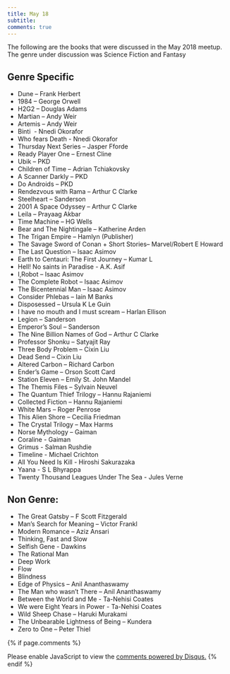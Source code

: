 ```yaml
---
title: May 18
subtitle:
comments: true
---
```


<p>The following are the books that were discussed in the May 2018 meetup. The genre under discussion was Science Fiction and Fantasy </p>

## Genre Specific

- Dune – Frank Herbert
- 1984 – George Orwell
- H2G2 – Douglas Adams
- Martian – Andy Weir
- Artemis – Andy Weir
- Binti  - Nnedi Okorafor
- Who fears Death - Nnedi Okorafor
- Thursday Next Series – Jasper Fforde
- Ready Player One – Ernest Cline
- Ubik – PKD
- Children of Time – Adrian Tchiakovsky
- A Scanner Darkly – PKD
- Do Androids – PKD
- Rendezvous with Rama – Arthur C Clarke
- Steelheart – Sanderson
- 2001 A Space Odyssey – Arthur C Clarke
- Leila – Prayaag Akbar
- Time Machine – HG Wells
- Bear and The Nightingale – Katherine Arden
- The Trigan Empire – Hamlyn (Publisher)
- The Savage Sword of Conan + Short Stories– Marvel/Robert E Howard
- The Last Question – Isaac Asimov
- Earth to Centauri: The First Journey – Kumar L
- Hell! No saints in Paradise - A.K. Asif
- I,Robot – Isaac Asimov
- The Complete Robot – Isaac Asimov
- The Bicentennial Man – Isaac Asimov
- Consider Phlebas – Iain M Banks
- Disposessed – Ursula K Le Guin
- I have no mouth and I must scream – Harlan Ellison
- Legion – Sanderson
- Emperor’s Soul – Sanderson
- The Nine Billion Names of God – Arthur C Clarke
- Professor Shonku – Satyajit Ray
- Three Body Problem – Cixin Liu
- Dead Send – Cixin Liu
- Altered Carbon – Richard Carbon
- Ender’s Game – Orson Scott Card
- Station Eleven – Emily St. John Mandel
- The Themis Files – Sylvain Neuvel
- The Quantum Thief Trilogy – Hannu Rajaniemi
- Collected Fiction – Hannu Rajaniemi
- White Mars – Roger Penrose
- This Alien Shore – Cecilia Friedman
- The Crystal Trilogy – Max Harms
- Norse Mythology – Gaiman
- Coraline - Gaiman
- Grimus - Salman Rushdie
- Timeline - Michael Crichton
- All You Need Is Kill - Hiroshi Sakurazaka
- Yaana - S L Bhyrappa
- Twenty Thousand Leagues Under The Sea - Jules Verne


## Non Genre:
 
- The Great Gatsby – F Scott Fitzgerald
- Man’s Search for Meaning – Victor Frankl
- Modern Romance – Aziz Ansari
- Thinking, Fast and Slow
- Selfish Gene - Dawkins
- The Rational Man
- Deep Work
- Flow 
- Blindness
- Edge of Physics – Anil Ananthaswamy
- The Man who wasn’t There – Anil Ananthaswamy
- Between the World and Me - Ta-Nehisi Coates
- We were Eight Years in Power - Ta-Nehisi Coates
- Wild Sheep Chase – Haruki Murakami
- The Unbearable Lightness of Being – Kundera
- Zero to One – Peter Thiel

{% if page.comments %}
<div id="disqus_thread"></div>
<script>

/**
*  RECOMMENDED CONFIGURATION VARIABLES: EDIT AND UNCOMMENT THE SECTION BELOW TO INSERT DYNAMIC VALUES FROM YOUR PLATFORM OR CMS.
*  LEARN WHY DEFINING THESE VARIABLES IS IMPORTANT: https://disqus.com/admin/universalcode/#configuration-variables*/
/*
var disqus_config = function () {
this.page.url = brokebibliophilesbangalore.github.io/meetups/may_18;  // Replace PAGE_URL with your page's canonical URL variable
this.page.identifier = meetups/may_18; // Replace PAGE_IDENTIFIER with your page's unique identifier variable
};
*/
(function() { // DON'T EDIT BELOW THIS LINE
var d = document, s = d.createElement('script');
s.src = 'https://abhiramr.disqus.com/embed.js';
s.setAttribute('data-timestamp', +new Date());
(d.head || d.body).appendChild(s);
})();
</script>
<noscript>Please enable JavaScript to view the <a href="https://disqus.com/?ref_noscript">comments powered by Disqus.</a></noscript>
{% endif %}